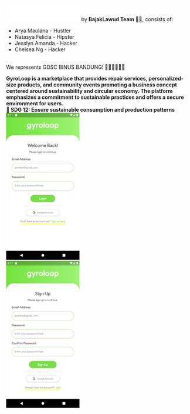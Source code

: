 ![gyroloop-logo](assets/image/gyroloop.png)
by <b>BajakLawud Team</b> 🏴‍☠️, consists of:
- Arya Maulana - Hustler
- Natasya Felicia - Hipster
- Jesslyn Amanda - Hacker
- Chelsea Ng - Hacker
<br>
We represents GDSC BINUS BANDUNG! 👩🏻‍💻👨🏻‍💻

<b>GyroLoop<b> is a marketplace that provides repair services, personalized-size products, and community events promoting a business concept centered around sustainability and circular economy. The platform emphasizes a commitment to sustainable practices and offers a secure environment for users.
<br>
🏪 <b> SDG 12: Ensure sustainable consumption and production patterns </b>
<br>
<img src="assets/image/login.png" alt="gyroloop-login" width="200">
<br>
<img src="assets/image/signup.png" alt="gyroloop-login" width="200">

